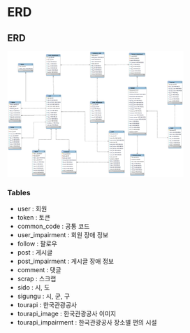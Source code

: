 # ERD

## ERD

<img src ="../PIC/ERD.png" alt="ERD" width="80%"/>

### Tables

- user : 회원
- token : 토큰
- common_code : 공통 코드
- user_impairment : 회원 장애 정보
- follow : 팔로우
- post : 게시글
- post_impairment : 게시글 장애 정보
- comment : 댓글
- scrap : 스크랩
- sido : 시, 도
- sigungu : 시, 군, 구
- tourapi : 한국관광공사
- tourapi_image : 한국관광공사 이미지
- tourapi_impairment : 한국관광공사 장소별 편의 시설
